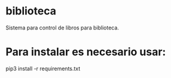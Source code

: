# biblioteca
Sistema para control de libros para biblioteca. 
# Para instalar es necesario usar:
pip3 install -r requirements.txt
